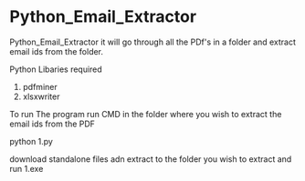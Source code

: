 # Python_Email_Extractor
Python_Email_Extractor
it will go through all the PDf's in a folder and extract email ids from the folder.

Python Libaries required
1) pdfminer
2) xlsxwriter

To run The program run CMD in the folder where you wish to extract the email ids from the PDF

python 1.py

download standalone files 
adn extract to the folder you wish to extract and run 1.exe
